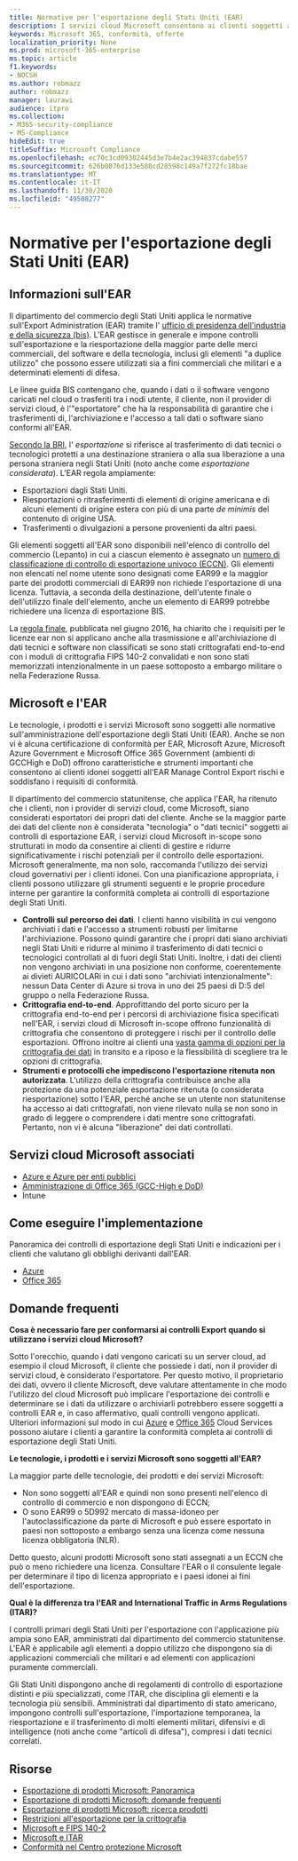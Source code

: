 ```yaml
---
title: Normative per l'esportazione degli Stati Uniti (EAR)
description: I servizi cloud Microsoft consentono ai clienti soggetti alle normative sull'esportazione degli Stati Uniti (EAR) di soddisfare i requisiti di conformità e di gestire i rischi per il controllo dell'esportazione.
keywords: Microsoft 365, conformità, offerte
localization_priority: None
ms.prod: microsoft-365-enterprise
ms.topic: article
f1.keywords:
- NOCSH
ms.author: robmazz
author: robmazz
manager: laurawi
audience: itpro
ms.collection:
- M365-security-compliance
- MS-Compliance
hideEdit: true
titleSuffix: Microsoft Compliance
ms.openlocfilehash: ec70c3cd09302445d3e7b4e2ac394837cdabe557
ms.sourcegitcommit: 626b0076d133e588cd28598c149a7f272fc18bae
ms.translationtype: MT
ms.contentlocale: it-IT
ms.lasthandoff: 11/30/2020
ms.locfileid: "49508277"
---
```

# <a name="us-export-administration-regulations-ear"></a>Normative per l'esportazione degli Stati Uniti (EAR)

## <a name="about-the-ear"></a>Informazioni sull'EAR

Il dipartimento del commercio degli Stati Uniti applica le normative sull'Export Administration (EAR) tramite l' [ufficio di presidenza dell'industria e della sicurezza (bis)](https://www.bis.doc.gov/). L'EAR gestisce in generale e impone controlli sull'esportazione e la riesportazione della maggior parte delle merci commerciali, del software e della tecnologia, inclusi gli elementi "a duplice utilizzo" che possono essere utilizzati sia a fini commerciali che militari e a determinati elementi di difesa.

Le linee guida BIS contengano che, quando i dati o il software vengono caricati nel cloud o trasferiti tra i nodi utente, il cliente, non il provider di servizi cloud, è l'"esportatore" che ha la responsabilità di garantire che i trasferimenti di, l'archiviazione e l'accesso a tali dati o software siano conformi all'EAR.

[Secondo la BRI](https://www.bis.doc.gov/index.php/documents/regulation-docs/412-part-734-scope-of-the-export-administration-regulations/file), l' *esportazione* si riferisce al trasferimento di dati tecnici o tecnologici protetti a una destinazione straniera o alla sua liberazione a una persona straniera negli Stati Uniti (noto anche come *esportazione considerata*). L'EAR regola ampiamente:

- Esportazioni dagli Stati Uniti.
- Riesportazioni o ritrasferimenti di elementi di origine americana e di alcuni elementi di origine estera con più di una parte *de minimis* del contenuto di origine USA.
- Trasferimenti o divulgazioni a persone provenienti da altri paesi.

Gli elementi soggetti all'EAR sono disponibili nell'elenco di controllo del commercio (Lepanto) in cui a ciascun elemento è assegnato un [numero di classificazione di controllo di esportazione univoco (ECCN)](https://www.bis.doc.gov/index.php/licensing/commerce-control-list-classification/export-control-classification-number-eccn). Gli elementi non elencati nel nome utente sono designati come EAR99 e la maggior parte dei prodotti commerciali di EAR99 non richiede l'esportazione di una licenza. Tuttavia, a seconda della destinazione, dell'utente finale o dell'utilizzo finale dell'elemento, anche un elemento di EAR99 potrebbe richiedere una licenza di esportazione BIS.

La [regola finale](https://www.federalregister.gov/documents/2016/06/03/2016-12734/revisions-to-definitions-in-the-export-administration-regulations), pubblicata nel giugno 2016, ha chiarito che i requisiti per le licenze ear non si applicano anche alla trasmissione e all'archiviazione di dati tecnici e software non classificati se sono stati crittografati end-to-end con i moduli di crittografia FIPS 140-2 convalidati e non sono stati memorizzati intenzionalmente in un paese sottoposto a embargo militare o nella Federazione Russa.

## <a name="microsoft-and-the-ear"></a>Microsoft e l'EAR

Le tecnologie, i prodotti e i servizi Microsoft sono soggetti alle normative sull'amministrazione dell'esportazione degli Stati Uniti (EAR). Anche se non vi è alcuna certificazione di conformità per EAR, Microsoft Azure, Microsoft Azure Government e Microsoft Office 365 Government (ambienti di GCCHigh e DoD) offrono caratteristiche e strumenti importanti che consentono ai clienti idonei soggetti all'EAR Manage Control Export rischi e soddisfano i requisiti di conformità.

Il dipartimento del commercio statunitense, che applica l'EAR, ha ritenuto che i clienti, non i provider di servizi cloud, come Microsoft, siano considerati esportatori dei propri dati del cliente. Anche se la maggior parte dei dati del cliente non è considerata "tecnologia" o "dati tecnici" soggetti ai controlli di esportazione EAR, i servizi cloud Microsoft in-scope sono strutturati in modo da consentire ai clienti di gestire e ridurre significativamente i rischi potenziali per il controllo delle esportazioni. Microsoft generalmente, ma non solo, raccomanda l'utilizzo dei servizi cloud governativi per i clienti idonei. Con una pianificazione appropriata, i clienti possono utilizzare gli strumenti seguenti e le proprie procedure interne per garantire la conformità completa ai controlli di esportazione degli Stati Uniti.

- **Controlli sul percorso dei dati**. I clienti hanno visibilità in cui vengono archiviati i dati e l'accesso a strumenti robusti per limitarne l'archiviazione. Possono quindi garantire che i propri dati siano archiviati negli Stati Uniti e ridurre al minimo il trasferimento di dati tecnici o tecnologici controllati al di fuori degli Stati Uniti. Inoltre, i dati dei clienti non vengono archiviati in una posizione non conforme, coerentemente ai divieti AURICOLARi in cui i dati sono "archiviati intenzionalmente": nessun Data Center di Azure si trova in uno dei 25 paesi di D:5 del gruppo o nella Federazione Russa.
- **Crittografia end-to-end**. Approfittando del porto sicuro per la crittografia end-to-end per i percorsi di archiviazione fisica specificati nell'EAR, i servizi cloud di Microsoft in-scope offrono funzionalità di crittografia che consentono di proteggere i rischi per il controllo delle esportazioni. Offrono inoltre ai clienti una [vasta gamma di opzioni per la crittografia dei dati](https://aka.ms/Azure-Encryption-Overview) in transito e a riposo e la flessibilità di scegliere tra le opzioni di crittografia.
- **Strumenti e protocolli che impediscono l'esportazione ritenuta non autorizzata**. L'utilizzo della crittografia contribuisce anche alla protezione da una potenziale esportazione ritenuta (o considerata riesportazione) sotto l'EAR, perché anche se un utente non statunitense ha accesso ai dati crittografati, non viene rilevato nulla se non sono in grado di leggere o comprendere i dati mentre sono crittografati. Pertanto, non vi è alcuna "liberazione" dei dati controllati.

## <a name="microsoft-in-scope-cloud-services"></a>Servizi cloud Microsoft associati

- [Azure e Azure per enti pubblici](https://aka.ms/AzureCompliance)
- [Amministrazione di Office 365 (GCC-High e DoD)](https://aka.ms/Office-365-Export-Controls)
- Intune

## <a name="how-to-implement"></a>Come eseguire l'implementazione

Panoramica dei controlli di esportazione degli Stati Uniti e indicazioni per i clienti che valutano gli obblighi derivanti dall'EAR.

- [Azure](https://aka.ms/Azure-Export-Controls)
- [Office 365](https://aka.ms/Office-365-Export-Controls)

## <a name="frequently-asked-questions"></a>Domande frequenti

**Cosa è necessario fare per conformarsi ai controlli Export quando si utilizzano i servizi cloud Microsoft?**

Sotto l'orecchio, quando i dati vengono caricati su un server cloud, ad esempio il cloud Microsoft, il cliente che possiede i dati, non il provider di servizi cloud, è considerato l'esportatore. Per questo motivo, il proprietario dei dati, ovvero il cliente Microsoft, deve valutare attentamente in che modo l'utilizzo del cloud Microsoft può implicare l'esportazione dei controlli e determinare se i dati da utilizzare o archiviarli potrebbero essere soggetti a controlli EAR e, in caso affermativo, quali controlli vengono applicati. Ulteriori informazioni sul modo in cui [Azure](https://servicetrust.microsoft.com/ViewPage/TrustDocuments?command=Download&downloadType=Document&downloadId=c24c11f2-2cd4-444a-9160-19762855ad3a&docTab=6d000410-c9e9-11e7-9a91-892aae8839ad_FAQ_and_White_Papers) e [Office 365](https://query.prod.cms.rt.microsoft.com/cms/api/am/binary/RE1s5kI) Cloud Services possono aiutare i clienti a garantire la conformità completa ai controlli di esportazione degli Stati Uniti.

**Le tecnologie, i prodotti e i servizi Microsoft sono soggetti all'EAR?**

La maggior parte delle tecnologie, dei prodotti e dei servizi Microsoft:

- Non sono soggetti all'EAR e quindi non sono presenti nell'elenco di controllo di commercio e non dispongono di ECCN;
- O sono EAR99 o 5D992 mercato di massa-idoneo per l'autoclassificazione da parte di Microsoft e può essere esportato in paesi non sottoposto a embargo senza una licenza come nessuna licenza obbligatoria (NLR).

Detto questo, alcuni prodotti Microsoft sono stati assegnati a un ECCN che può o meno richiedere una licenza. Consultare l'EAR o il consulente legale per determinare il tipo di licenza appropriato e i paesi idonei ai fini dell'esportazione.

**Qual è la differenza tra l'EAR and International Traffic in Arms Regulations (ITAR)?**

I controlli primari degli Stati Uniti per l'esportazione con l'applicazione più ampia sono EAR, amministrati dal dipartimento del commercio statunitense. L'EAR è applicabile agli elementi a doppio utilizzo che dispongono sia di applicazioni commerciali che militari e ad elementi con applicazioni puramente commerciali.

Gli Stati Uniti dispongono anche di regolamenti di controllo di esportazione distinti e più specializzati, come ITAR, che disciplina gli elementi e la tecnologia più sensibili. Amministrati dal dipartimento di stato americano, impongono controlli sull'esportazione, l'importazione temporanea, la riesportazione e il trasferimento di molti elementi militari, difensivi e di intelligence (noti anche come "articoli di difesa"), compresi i dati tecnici correlati.

## <a name="resources"></a>Risorse

- [Esportazione di prodotti Microsoft: Panoramica](https://www.microsoft.com/exporting/overview.aspx)
- [Esportazione di prodotti Microsoft: domande frequenti](https://www.microsoft.com/exporting/faq.aspx)
- [Esportazione di prodotti Microsoft: ricerca prodotti](https://www.microsoft.com/exporting/exporting-information.aspx)
- [Restrizioni all'esportazione per la crittografia](https://docs.microsoft.com/windows/uwp/security/export-restrictions-on-cryptography)
- [Microsoft e FIPS 140-2](offering-fips-140-2.md)
- [Microsoft e ITAR](offering-itar.md)
- [Conformità nel Centro protezione Microsoft](https://www.microsoft.com/trust-center/compliance/compliance-overview)
